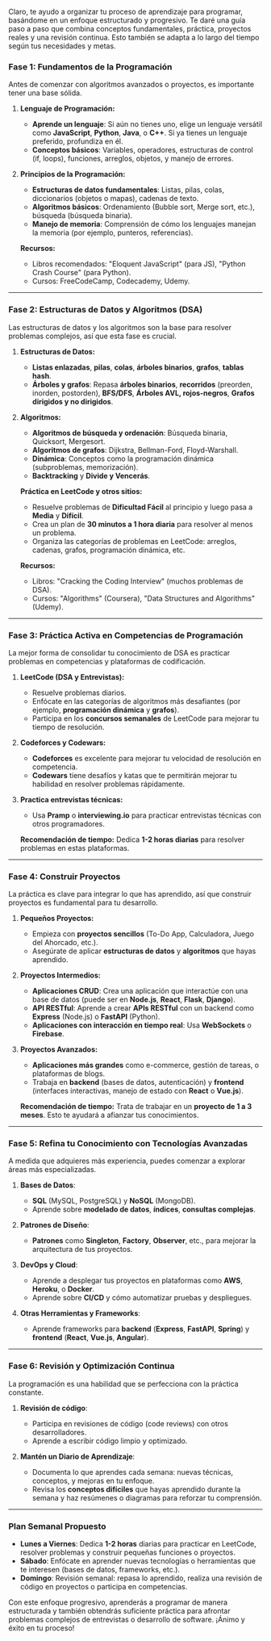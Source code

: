 Claro, te ayudo a organizar tu proceso de aprendizaje para programar, basándome en un enfoque estructurado y progresivo. Te daré una guía paso a paso que combina conceptos fundamentales, práctica, proyectos reales y una revisión continua. Esto también se adapta a lo largo del tiempo según tus necesidades y metas.

### **Fase 1: Fundamentos de la Programación**

Antes de comenzar con algoritmos avanzados o proyectos, es importante tener una base sólida.

1. **Lenguaje de Programación:**

   - **Aprende un lenguaje**: Si aún no tienes uno, elige un lenguaje versátil como **JavaScript**, **Python**, **Java**, o **C++**. Si ya tienes un lenguaje preferido, profundiza en él.
   - **Conceptos básicos**: Variables, operadores, estructuras de control (if, loops), funciones, arreglos, objetos, y manejo de errores.

2. **Principios de la Programación:**

   - **Estructuras de datos fundamentales**: Listas, pilas, colas, diccionarios (objetos o mapas), cadenas de texto.
   - **Algoritmos básicos**: Ordenamiento (Bubble sort, Merge sort, etc.), búsqueda (búsqueda binaria).
   - **Manejo de memoria**: Comprensión de cómo los lenguajes manejan la memoria (por ejemplo, punteros, referencias).

   **Recursos:**

   - Libros recomendados: "Eloquent JavaScript" (para JS), "Python Crash Course" (para Python).
   - Cursos: FreeCodeCamp, Codecademy, Udemy.

---

### **Fase 2: Estructuras de Datos y Algoritmos (DSA)**

Las estructuras de datos y los algoritmos son la base para resolver problemas complejos, así que esta fase es crucial.

1. **Estructuras de Datos:**

   - **Listas enlazadas**, **pilas**, **colas**, **árboles binarios**, **grafos**, **tablas hash**.
   - **Árboles y grafos**: Repasa **árboles binarios**, **recorridos** (preorden, inorden, postorden), **BFS/DFS**, **Árboles AVL, rojos-negros**, **Grafos dirigidos y no dirigidos**.

2. **Algoritmos:**

   - **Algoritmos de búsqueda y ordenación**: Búsqueda binaria, Quicksort, Mergesort.
   - **Algoritmos de grafos**: Dijkstra, Bellman-Ford, Floyd-Warshall.
   - **Dinámica**: Conceptos como la programación dinámica (subproblemas, memorización).
   - **Backtracking** y **Divide y Vencerás**.

   **Práctica en LeetCode y otros sitios:**

   - Resuelve problemas de **Dificultad Fácil** al principio y luego pasa a **Media** y **Difícil**.
   - Crea un plan de **30 minutos a 1 hora diaria** para resolver al menos un problema.
   - Organiza las categorías de problemas en LeetCode: arreglos, cadenas, grafos, programación dinámica, etc.

   **Recursos:**

   - Libros: "Cracking the Coding Interview" (muchos problemas de DSA).
   - Cursos: "Algorithms" (Coursera), "Data Structures and Algorithms" (Udemy).

---

### **Fase 3: Práctica Activa en Competencias de Programación**

La mejor forma de consolidar tu conocimiento de DSA es practicar problemas en competencias y plataformas de codificación.

1. **LeetCode (DSA y Entrevistas):**

   - Resuelve problemas diarios.
   - Enfócate en las categorías de algoritmos más desafiantes (por ejemplo, **programación dinámica** y **grafos**).
   - Participa en los **concursos semanales** de LeetCode para mejorar tu tiempo de resolución.

2. **Codeforces y Codewars:**

   - **Codeforces** es excelente para mejorar tu velocidad de resolución en competencia.
   - **Codewars** tiene desafíos y katas que te permitirán mejorar tu habilidad en resolver problemas rápidamente.

3. **Practica entrevistas técnicas:**

   - Usa **Pramp** o **interviewing.io** para practicar entrevistas técnicas con otros programadores.

   **Recomendación de tiempo:** Dedica **1-2 horas diarias** para resolver problemas en estas plataformas.

---

### **Fase 4: Construir Proyectos**

La práctica es clave para integrar lo que has aprendido, así que construir proyectos es fundamental para tu desarrollo.

1. **Pequeños Proyectos:**

   - Empieza con **proyectos sencillos** (To-Do App, Calculadora, Juego del Ahorcado, etc.).
   - Asegúrate de aplicar **estructuras de datos** y **algoritmos** que hayas aprendido.

2. **Proyectos Intermedios:**

   - **Aplicaciones CRUD**: Crea una aplicación que interactúe con una base de datos (puede ser en **Node.js**, **React**, **Flask**, **Django**).
   - **API RESTful**: Aprende a crear **APIs RESTful** con un backend como **Express** (Node.js) o **FastAPI** (Python).
   - **Aplicaciones con interacción en tiempo real**: Usa **WebSockets** o **Firebase**.

3. **Proyectos Avanzados:**

   - **Aplicaciones más grandes** como e-commerce, gestión de tareas, o plataformas de blogs.
   - Trabaja en **backend** (bases de datos, autenticación) y **frontend** (interfaces interactivas, manejo de estado con **React** o **Vue.js**).

   **Recomendación de tiempo:** Trata de trabajar en un **proyecto de 1 a 3 meses**. Esto te ayudará a afianzar tus conocimientos.

---

### **Fase 5: Refina tu Conocimiento con Tecnologías Avanzadas**

A medida que adquieres más experiencia, puedes comenzar a explorar áreas más especializadas.

1. **Bases de Datos**:

   - **SQL** (MySQL, PostgreSQL) y **NoSQL** (MongoDB).
   - Aprende sobre **modelado de datos**, **índices**, **consultas complejas**.

2. **Patrones de Diseño**:

   - **Patrones** como **Singleton**, **Factory**, **Observer**, etc., para mejorar la arquitectura de tus proyectos.

3. **DevOps y Cloud**:

   - Aprende a desplegar tus proyectos en plataformas como **AWS**, **Heroku**, o **Docker**.
   - Aprende sobre **CI/CD** y cómo automatizar pruebas y despliegues.

4. **Otras Herramientas y Frameworks**:
   - Aprende frameworks para **backend** (**Express**, **FastAPI**, **Spring**) y **frontend** (**React**, **Vue.js**, **Angular**).

---

### **Fase 6: Revisión y Optimización Continua**

La programación es una habilidad que se perfecciona con la práctica constante.

1. **Revisión de código**:

   - Participa en revisiones de código (code reviews) con otros desarrolladores.
   - Aprende a escribir código limpio y optimizado.

2. **Mantén un Diario de Aprendizaje**:
   - Documenta lo que aprendes cada semana: nuevas técnicas, conceptos, y mejoras en tu enfoque.
   - Revisa los **conceptos difíciles** que hayas aprendido durante la semana y haz resúmenes o diagramas para reforzar tu comprensión.

---

### **Plan Semanal Propuesto**

- **Lunes a Viernes**: Dedica **1-2 horas** diarias para practicar en LeetCode, resolver problemas y construir pequeñas funciones o proyectos.
- **Sábado**: Enfócate en aprender nuevas tecnologías o herramientas que te interesen (bases de datos, frameworks, etc.).
- **Domingo**: Revisión semanal: repasa lo aprendido, realiza una revisión de código en proyectos o participa en competencias.

Con este enfoque progresivo, aprenderás a programar de manera estructurada y también obtendrás suficiente práctica para afrontar problemas complejos de entrevistas o desarrollo de software. ¡Ánimo y éxito en tu proceso!
